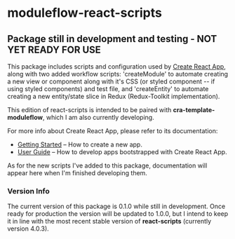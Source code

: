 # moduleflow-react-scripts

## Package still in development and testing - NOT YET READY FOR USE 

This package includes scripts and configuration used by [Create React App](https://github.com/facebook/create-react-app), along with two added workflow scripts:  'createModule' to automate creating a new view or component along with it's CSS (or styled component -- if using styled components) and test file, and 'createEntity' to automate creating a new entity/state slice in Redux (Redux-Toolkit implementation).<br>

This edition of react-scripts is intended to be paired with **cra-template-moduleflow**, which I am also currently developing.<br>

For more info about Create React App, please refer to its documentation:<br>

- [Getting Started](https://facebook.github.io/create-react-app/docs/getting-started) – How to create a new app.
- [User Guide](https://facebook.github.io/create-react-app/) – How to develop apps bootstrapped with Create React App.<br>

As for the new scripts I've added to this package, documentation will appear here when I'm finished developing them.

### Version Info

The current version of this package is 0.1.0 while still in development. Once ready for production the version will be updated to 1.0.0, but I intend to keep it in line with the most recent stable version of **react-scripts** (currently version 4.0.3).